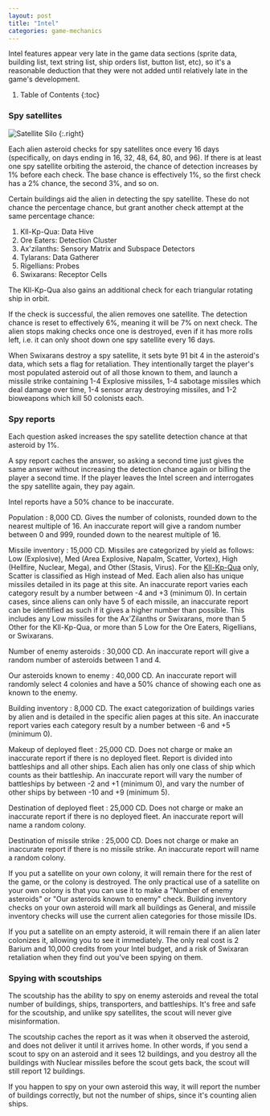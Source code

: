 ```yaml
---
layout: post
title: "Intel"
categories: game-mechanics
---
```


Intel features appear very late in the game data sections (sprite data, building
list, text string list, ship orders list, button list, etc), so it's a
reasonable deduction that they were not added until relatively late in the
game's development.

1. Table of Contents
{:toc}

### Spy satellites

![Satellite Silo](../images/buildings/satellite_silo.gif "Satellite Silo")
{:.right}

Each alien asteroid checks for spy satellites once every 16 days (specifically,
on days ending in 16, 32, 48, 64, 80, and 96). If there is at least one spy
satellite orbiting the asteroid, the chance of detection increases by 1% before
each check. The base chance is effectively 1%, so the first check has a 2%
chance, the second 3%, and so on.

Certain buildings aid the alien in detecting the spy satellite. These do not
chance the percentage chance, but grant another check attempt at the same
percentage chance:

1. Kll-Kp-Qua: Data Hive
2. Ore Eaters: Detection Cluster
3. Ax'zilanths: Sensory Matrix and Subspace Detectors
4. Tylarans: Data Gatherer
5. Rigellians: Probes
6. Swixarans: Receptor Cells

The Kll-Kp-Qua also gains an additional check for each triangular rotating ship
in orbit.

If the check is successful, the alien removes one satellite. The detection
chance is reset to effectively 6%, meaning it will be 7% on next check. The
alien stops making checks once one is destroyed, even if it has more rolls left,
i.e. it can only shoot down one spy satellite every 16 days.

When Swixarans destroy a spy satellite, it sets byte 91 bit 4 in the asteroid's
data, which sets a flag for retaliation. They intentionally target the player's
most populated asteroid out of all those known to them, and launch a missile
strike containing 1-4 Explosive missiles, 1-4 sabotage missiles which deal
damage over time, 1-4 sensor array destroying missiles, and 1-2 bioweapons which
kill 50 colonists each.

### Spy reports

Each question asked increases the spy satellite detection chance at that
asteroid by 1%.

A spy report caches the answer, so asking a second time just gives the same
answer without increasing the detection chance again or billing the player a
second time. If the player leaves the Intel screen and interrogates the spy
satellite again, they pay again.

Intel reports have a 50% chance to be inaccurate.

Population
: 8,000 CD. Gives the number of colonists, rounded down to the nearest multiple
of 16. An inaccurate report will give a random number between 0 and 999, rounded
down to the nearest multiple of 16.

Missile inventory
: 15,000 CD. Missiles are categorized by yield as follows: Low (Explosive), Med
(Area Explosive, Napalm, Scatter, Vortex), High (Hellfire, Nuclear, Mega), and
Other (Stasis, Virus). For the
[Kll-Kp-Qua](https://tetracorp.github.io/k240/alien/1-kll-kp-qua.html) only,
Scatter is classified as High instead of Med. Each alien also has unique
missiles detailed in its page at this site. An inaccurate report varies each
category result by a number between -4 and +3 (minimum 0).
In certain cases, since aliens can only have 5 of each missile, an inaccurate
report can be identified as such if it gives a higher number than possible. This
includes any Low missiles for the Ax'Zilanths or Swixarans, more than 5 Other
for the Kll-Kp-Qua, or more than 5 Low for the Ore Eaters, Rigellians, or
Swixarans.

Number of enemy asteroids
: 30,000 CD. An inaccurate report will give a random number of asteroids between
1 and 4.

Our asteroids known to enemy
: 40,000 CD. An inaccurate report will randomly select 4 colonies and have a 50%
chance of showing each one as known to the enemy.

Building inventory
: 8,000 CD. The exact categorization of buildings varies by alien and is
detailed in the specific alien pages at this site. An inaccurate report varies
each category result by a number between -6 and +5 (minimum 0).

Makeup of deployed fleet
: 25,000 CD. Does not charge or make an inaccurate report if there is no
deployed fleet. Report is divided into battleships and all other ships. Each
alien has only one class of ship which counts as their battleship. An inaccurate
report will vary the number of battleships by between -2 and +1 (minimum 0), and
vary the number of other ships by between -10 and +9 (minimum 5).

Destination of deployed fleet
: 25,000 CD. Does not charge or make an inaccurate report if there is no
deployed fleet. An inaccurate report will name a random colony.

Destination of missile strike
: 25,000 CD. Does not charge or make an inaccurate report if there is no missile
strike. An inaccurate report will name a random colony.

If you put a satellite on your own colony, it will remain there for the rest of
the game, or the colony is destroyed. The only practical use of a satellite on
your own colony is that you can use it to make a "Number of enemy asteroids" or
"Our asteroids known to enemy" check. Building inventory checks on your own
asteroid will mark all buildings as General, and missile inventory checks will
use the current alien categories for those missile IDs.

If you put a satellite on an empty asteroid, it will remain there if an alien
later colonizes it, allowing you to see it immediately. The only real cost is
2 Barium and 10,000 credits from your Intel budget, and a risk of Swixaran
retaliation when they find out you've been spying on them.

### Spying with scoutships

The scoutship has the ability to spy on enemy asteroids and reveal the total
number of buildings, ships, transporters, and battleships. It's free and
safe for the scoutship, and unlike spy satellites, the scout will never give
misinformation.

The scoutship caches the report as it was when it observed the asteroid, and
does not deliver it until it arrives home. In other words, if you send a scout
to spy on an asteroid and it sees 12 buildings, and you destroy all the
buildings with Nuclear missiles before the scout gets back, the scout will still
report 12 buildings.

If you happen to spy on your own asteroid this way, it will report the number of
buildings correctly, but not the number of ships, since it's counting alien
ships.
